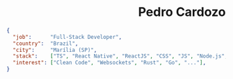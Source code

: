
<h1 align="right">Pedro Cardozo</h1>


```json
{
  "job":      "Full-Stack Developer",
  "country":  "Brazil",
  "city":     "Marília (SP)",
  "stack":    ["TS", "React Native", "ReactJS", "CSS", "JS", "Node.js", "Google Cloud", "..."],
  "interest": ["Clean Code", "Websockets", "Rust", "Go", "..."], 
}
```
